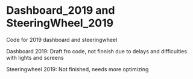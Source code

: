 # Dashboard_2019 and SteeringWheel_2019

Code for 2019 dashboard and steeringwheel

Dashboard 2019: Draft fro code, not finnish due to delays and difficulties with lights and screens

Steeringwheel 2019: Not finished, needs more optimizing
